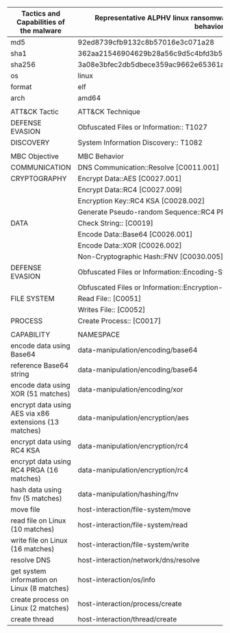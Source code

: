 | Tactics and Capabilities of the malware                    | Representative ALPHV linux ransomware sample MBC objectives and behaviors                     |
|------------------------------------------------------------|-----------------------------------------------------------------------------------------------|
|  md5                                                       |  92ed8739cfb9132c8b57016e3c071a28                                                             |
|  sha1                                                      |  362aa21546904629b28a56c9d5c4bfd3b53296f5                                                     |
|  sha256                                                    |  3a08e3bfec2db5dbece359ac9662e65361a8625a0122e68b56cd5ef3aedf8ce1                             |
|  os                                                        |  linux                                                                                        |
|  format                                                    |  elf                                                                                          |
|  arch                                                      |  amd64                                                                                        |
|                                                            |                                                                                               |
|  ATT&CK Tactic                                             |  ATT&CK Technique                                                                             |
|  DEFENSE EVASION                                           |  Obfuscated Files or Information::   T1027                                                    |
|  DISCOVERY                                                 |  System Information Discovery::   T1082                                                       |
|                                                            |                                                                                               |
|  MBC Objective                                             |  MBC Behavior                                                                                 |
|  COMMUNICATION                                             |  DNS Communication::Resolve   [C0011.001]                                                     |
|  CRYPTOGRAPHY                                              |  Encrypt Data::AES [C0027.001]                                                                |
|                                                            |  Encrypt Data::RC4 [C0027.009]                                                                |
|                                                            |  Encryption Key::RC4 KSA   [C0028.002]                                                        |
|                                                            |  Generate Pseudo-random   Sequence::RC4 PRGA [C0021.004]                                      |
|  DATA                                                      |  Check String:: [C0019]                                                                       |
|                                                            |  Encode Data::Base64   [C0026.001]                                                            |
|                                                            |  Encode Data::XOR [C0026.002]                                                                 |
|                                                            |  Non-Cryptographic Hash::FNV   [C0030.005]                                                    |
|  DEFENSE EVASION                                           |  Obfuscated Files or   Information::Encoding-Standard Algorithm [E1027.m02]                   |
|                                                            |  Obfuscated Files or   Information::Encryption-Standard Algorithm [E1027.m05]                 |
|  FILE SYSTEM                                               |  Read File:: [C0051]                                                                          |
|                                                            |  Writes File:: [C0052]                                                                        |
|  PROCESS                                                   |  Create Process:: [C0017]                                                                     |
|                                                            |                                                                                               |
|  CAPABILITY                                                |  NAMESPACE                                                                                    |
|  encode data using Base64                                  |  data-manipulation/encoding/base64                                                            |
|  reference Base64 string                                   |  data-manipulation/encoding/base64                                                            |
|  encode data using XOR (51 matches)                        |  data-manipulation/encoding/xor                                                               |
|  encrypt data using AES via x86 extensions   (13 matches)  |  data-manipulation/encryption/aes                                                             |
|  encrypt data using RC4 KSA                                |  data-manipulation/encryption/rc4                                                             |
|  encrypt data using RC4 PRGA (16   matches)                |  data-manipulation/encryption/rc4                                                             |
|  hash data using fnv (5 matches)                           |  data-manipulation/hashing/fnv                                                                |
|  move file                                                 |  host-interaction/file-system/move                                                            |
|  read file on Linux (10 matches)                           |  host-interaction/file-system/read                                                            |
|  write file on Linux (16 matches)                          |  host-interaction/file-system/write                                                           |
|  resolve DNS                                               |  host-interaction/network/dns/resolve                                                         |
|  get system information on Linux (8   matches)             |  host-interaction/os/info                                                                     |
|  create process on Linux (2 matches)                       |  host-interaction/process/create                                                              |
|  create thread                                             |  host-interaction/thread/create                                                               |